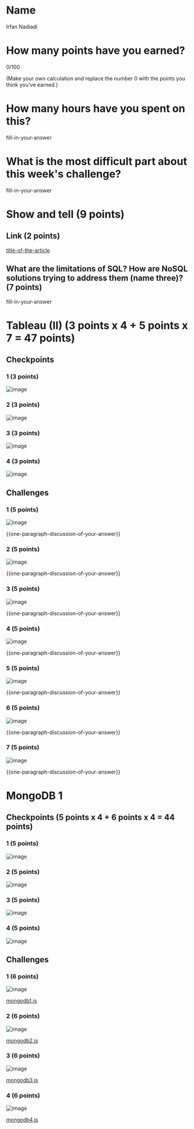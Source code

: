 # Name

Irfan Nadiadi

# How many points have you earned?

0/100

(Make your own calculation and replace the number 0 with the points you think you've earned.)

# How many hours have you spent on this?

fill-in-your-answer

# What is the most difficult part about this week's challenge?

fill-in-your-answer

# Show and tell (9 points)

## Link (2 points)

[title-of-the-article](http://link-to-an-article-comparing-nosql-and-sql)

## What are the limitations of SQL? How are NoSQL solutions trying to address them (name three)? (7 points)

fill-in-your-answer

# Tableau (II) (3 points x 4 + 5 points x 7 = 47 points)

## Checkpoints

### 1 (3 points)

![image](Checkpoints/t1.png)

### 2 (3 points)

![image](Checkpoints/t2.png)

### 3 (3 points)

![image](Checkpoints/t3.png)

### 4 (3 points)

![image](Checkpoints/t4.png)

## Challenges

### 1 (5 points)

![image](Challenges/t1.png)

{{one-paragraph-discussion-of-your-answer}}

### 2 (5 points)

![image](Challenges/t2.png)

{{one-paragraph-discussion-of-your-answer}}

### 3 (5 points)

![image](Challenges/t3.png)

{{one-paragraph-discussion-of-your-answer}}

### 4 (5 points)

![image](Challenges/t4.png)

{{one-paragraph-discussion-of-your-answer}}

### 5 (5 points)

![image](Challenges/t5.png)

{{one-paragraph-discussion-of-your-answer}}

### 6 (5 points)

![image](Challenges/t6.png)

{{one-paragraph-discussion-of-your-answer}}

### 7 (5 points)

![image](Challenges/t1.png)

{{one-paragraph-discussion-of-your-answer}}


# MongoDB 1

## Checkpoints (5 points x 4 + 6 points x 4 = 44  points)

### 1 (5 points)

![image](Checkpoints/m1.png)

### 2 (5 points)

![image](image.png?raw=true)

### 3 (5 points)

![image](image.png?raw=true)

### 4 (5 points)

![image](image.png?raw=true)

## Challenges


### 1 (6 points)

![image](image.png?raw=true)

[mongodb1.js](mongodb1.js)

### 2 (6 points)

![image](image.png?raw=true)

[mongodb2.js](mongodb2.js)

### 3 (6 points)

![image](image.png?raw=true)

[mongodb3.js](mongodb3.js)

### 4 (6 points)

![image](image.png?raw=true)

[mongodb4.js](mongodb4.js)
